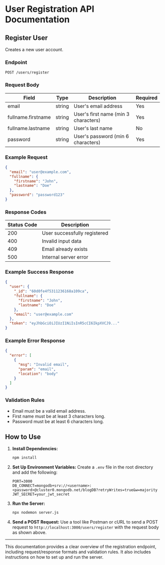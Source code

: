 # User Registration API Documentation

## Register User
Creates a new user account.

### Endpoint
```http
POST /users/register
```

### Request Body
| Field               | Type   | Description                           | Required |
|---------------------|--------|---------------------------------------|----------|
| email               | string | User's email address                  | Yes      |
| fullname.firstname  | string | User's first name (min 3 characters)  | Yes      |
| fullname.lastname   | string | User's last name                      | No       |
| password            | string | User's password (min 6 characters)    | Yes      |

### Example Request
```json
{
  "email": "user@example.com",
  "fullname": {
    "firstname": "John",
    "lastname": "Doe"
  },
  "password": "password123"
}
```

### Response Codes
| Status Code | Description               |
|-------------|---------------------------|
| 200         | User successfully registered |
| 400         | Invalid input data         |
| 409         | Email already exists       |
| 500         | Internal server error      |

### Example Success Response
```json
{
  "user": {
    "_id": "60d0fe4f5311236168a109ca",
    "fullname": {
      "firstname": "John",
      "lastname": "Doe"
    },
    "email": "user@example.com"
  },
  "token": "eyJhbGciOiJIUzI1NiIsInR5cCI6IkpXVCJ9..."
}
```

### Example Error Response
```json
{
  "error": [
    {
      "msg": "Invalid email",
      "param": "email",
      "location": "body"
    }
  ]
}
```

### Validation Rules
- Email must be a valid email address.
- First name must be at least 3 characters long.
- Password must be at least 6 characters long.

## How to Use

1. **Install Dependencies:**
   ```bash
   npm install
   ```

2. **Set Up Environment Variables:**
   Create a `.env` file in the root directory and add the following:
   ```env
   PORT=3000
   DB_CONNECT=mongodb+srv://<username>:<password>@cluster0.mongodb.net/blogDB?retryWrites=true&w=majority
   JWT_SECRET=your_jwt_secret
   ```

3. **Run the Server:**
   ```bash
   npx nodemon server.js
   ```

4. **Send a POST Request:**
   Use a tool like Postman or cURL to send a POST request to `http://localhost:3000/users/register` with the request body as shown above.

---

This documentation provides a clear overview of the registration endpoint, including request/response formats and validation rules. It also includes instructions on how to set up and run the server.

